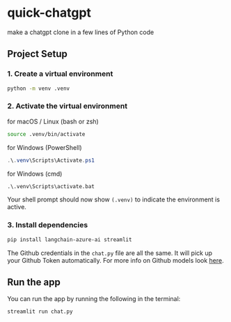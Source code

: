 # quick-chatgpt
make a chatgpt clone in a few lines of Python code


## Project Setup

### 1. Create a virtual environment

```bash
python -m venv .venv
```

### 2. Activate the virtual environment

for macOS / Linux (bash or zsh)

```bash
source .venv/bin/activate
```

for Windows (PowerShell)

```powershell
.\.venv\Scripts\Activate.ps1
```

for Windows (cmd)

```cmd
.\.venv\Scripts\activate.bat
```

Your shell prompt should now show `(.venv)` to indicate the environment is active.

### 3. Install dependencies

```bash
pip install langchain-azure-ai streamlit
```

The Github credentials in the `chat.py` file are all the same. It will pick up your Github Token automatically. For more info on Github models look [here](https://github.com/marketplace/models).

## Run the app
You can run the app by running the following in the terminal:

```bash
streamlit run chat.py
```


